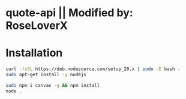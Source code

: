 # quote-api || Modified by: RoseLoverX

# Installation

```bash
curl -fsSL https://deb.nodesource.com/setup_20.x | sudo -E bash -
sudo apt-get install -y nodejs

sudo npm i canvas -g && npm install
node .
```